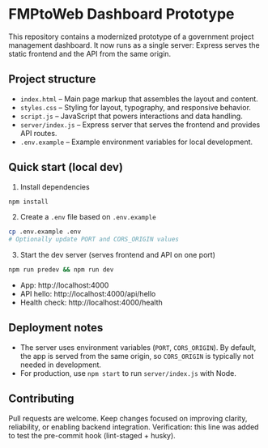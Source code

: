 # FMPtoWeb Dashboard Prototype

This repository contains a modernized prototype of a government project management dashboard. It now runs as a single server: Express serves the static frontend and the API from the same origin.

## Project structure

- `index.html` – Main page markup that assembles the layout and content.
- `styles.css` – Styling for layout, typography, and responsive behavior.
- `script.js` – JavaScript that powers interactions and data handling.
- `server/index.js` – Express server that serves the frontend and provides API routes.
- `.env.example` – Example environment variables for local development.

## Quick start (local dev)

1. Install dependencies

```bash
npm install
```

2. Create a `.env` file based on `.env.example`

```bash
cp .env.example .env
# Optionally update PORT and CORS_ORIGIN values
```

3. Start the dev server (serves frontend and API on one port)

```bash
npm run predev && npm run dev
```

- App: http://localhost:4000
- API hello: http://localhost:4000/api/hello
- Health check: http://localhost:4000/health

## Deployment notes

- The server uses environment variables (`PORT`, `CORS_ORIGIN`). By default, the app is served from the same origin, so `CORS_ORIGIN` is typically not needed in development.
- For production, use `npm start` to run `server/index.js` with Node.

## Contributing

Pull requests are welcome. Keep changes focused on improving clarity, reliability, or enabling backend integration.
Verification: this line was added to test the pre-commit hook (lint-staged + husky).
